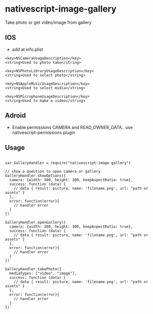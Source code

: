 # nativescript-image-gallery

Take photo or get video/image from gallery

## IOS

* add at info.plist

```
<key>NSCameraUsageDescription</key>
<string>Used to photo take</string>

<key>NSPhotoLibraryUsageDescription</key>
<string>Used to select photo</string>

<key>NSAppleMusicUsageDescription</key>
<string>Used to select midia</string>

<key>NSMicrophoneUsageDescription</key>
<string>Used to make a video</string>
```

## Adroid

* Enable permissions CAMERA and READ_OWNER_DATA.. use nativescript-permissions plugin

## Usage
```

var GalleryHandler = require("nativescript-image-gallery")

// show a question to open camera or gallery
GalleryHandler.showOptions({
  camera: {width: 300, height: 300, keepAspectRatio: true},  
  success: function (data) {
    // data { result: picture, name: 'filename.png', url: "path or assets" }
  },
  error: function(error){
    // handler error
  }
})

GalleryHandler.openGallery({
  camera: {width: 300, height: 300, keepAspectRatio: true},  
  success: function (data) {
    // data { result: picture, name: 'filename.png', url: "path or assets" }
  },
  error: function(error){
    // handler error
  }
})

GalleryHandler.takePhoto({
  mediaTypes: ["video", "image"],   
  success: function (data) {
    // data { result: picture, name: 'filename.png', url: "path or assets" }
  },
  error: function(error){
    // handler error
  }
})

```
